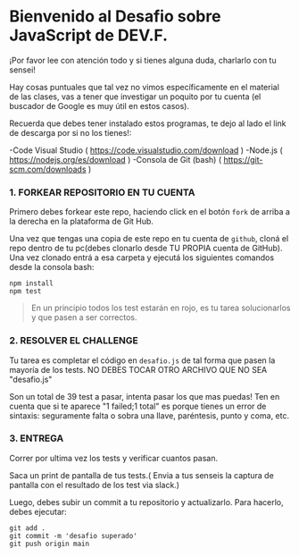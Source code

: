 # Bienvenido al Desafio sobre JavaScript de DEV.F.

¡Por favor lee con atención todo y si tienes alguna duda, charlarlo con tu sensei!

Hay cosas puntuales que tal vez no vimos específicamente en el material de las clases, vas a tener que investigar un poquito por tu cuenta (el buscador de Google es muy útil en estos casos).

Recuerda que debes tener instalado estos programas, te dejo al lado el link de descarga por si no los tienes!: 

-Code Visual Studio ( https://code.visualstudio.com/download )
-Node.js  ( https://nodejs.org/es/download )
-Consola de Git (bash) ( https://git-scm.com/downloads )



### 1. FORKEAR REPOSITORIO EN TU CUENTA

Primero debes forkear este repo, haciendo click en el botón `fork` de arriba a la derecha en la plataforma de Git Hub.

Una vez que tengas una copia de este repo en tu cuenta de `github`, cloná el repo dentro de tu pc(debes clonarlo desde TU PROPIA cuenta de GitHub). Una vez clonado entrá a esa carpeta y ejecutá los siguientes comandos desde la consola bash:

    npm install
    npm test

> En un principio todos los test estarán en rojo, es tu tarea solucionarlos y que pasen a ser correctos.

### 2. RESOLVER EL CHALLENGE

Tu tarea es completar el código en `desafio.js` de tal forma que pasen la mayoría de los tests.
NO DEBES TOCAR OTRO ARCHIVO QUE NO SEA "desafio.js"

Son un total de 39 test a pasar, intenta pasar los que mas puedas!
Ten en cuenta que si te aparece "1 failed;1 total" es porque tienes un error de sintaxis: seguramente falta o sobra una llave, paréntesis, punto y coma, etc.

### 3. ENTREGA

Correr por ultima vez los tests y verificar cuantos pasan. 

Saca un print de pantalla de tus tests.( Envia a tus senseis la captura de pantalla con el resultado de los test via slack.)

Luego, debes subir un commit a tu repositorio y actualizarlo. Para hacerlo, debes ejecutar:

    git add .
    git commit -m 'desafio superado'
    git push origin main


